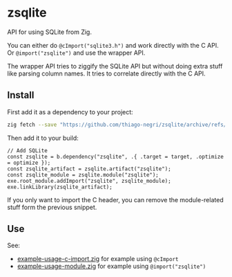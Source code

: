 # zsqlite

API for using SQLite from Zig.

You can either do `@cImport("sqlite3.h")` and work directly with the C API.
Or `@import("zsqlite")` and use the wrapper API.

The wrapper API tries to ziggify the SQLite API but without doing extra stuff like
parsing column names.  It tries to correlate directly with the C API.

## Install

First add it as a dependency to your project:

```sh
zig fetch --save "https://github.com/thiago-negri/zsqlite/archive/refs/heads/master.zip"
```

Then add it to your build:

```zig
// Add SQLite
const zsqlite = b.dependency("zsqlite", .{ .target = target, .optimize = optimize });
const zsqlite_artifact = zsqlite.artifact("zsqlite");
const zsqlite_module = zsqlite.module("zsqlite");
exe.root_module.addImport("zsqlite", zsqlite_module);
exe.linkLibrary(zsqlite_artifact);
```

If you only want to import the C header, you can remove the module-related stuff form the previous
snippet.

## Use

See:

- [example-usage-c-import.zig](./example-usage-c-import.zig) for example using `@cImport`
- [example-usage-module.zig](./example-usage-module.zig) for example using `@import("zsqlite")`

